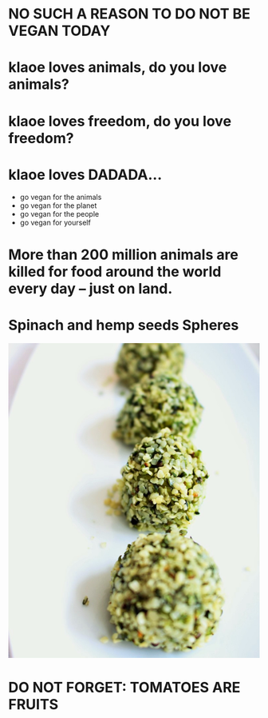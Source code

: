 # NO SUCH A REASON TO DO NOT BE VEGAN TODAY

# klaoe loves animals, do you love animals?
# klaoe loves freedom, do you love freedom?
# klaoe loves DADADA...



- go vegan for the animals
- go vegan for the planet
- go vegan for the people
- go vegan for yourself





# More than 200 million animals are killed for food around the world every day – just on land.





# Spinach and hemp seeds Spheres
![](/images/food/SpinachHempSphere.2016.klaoe.jpg)


# DO NOT FORGET: TOMATOES ARE FRUITS
